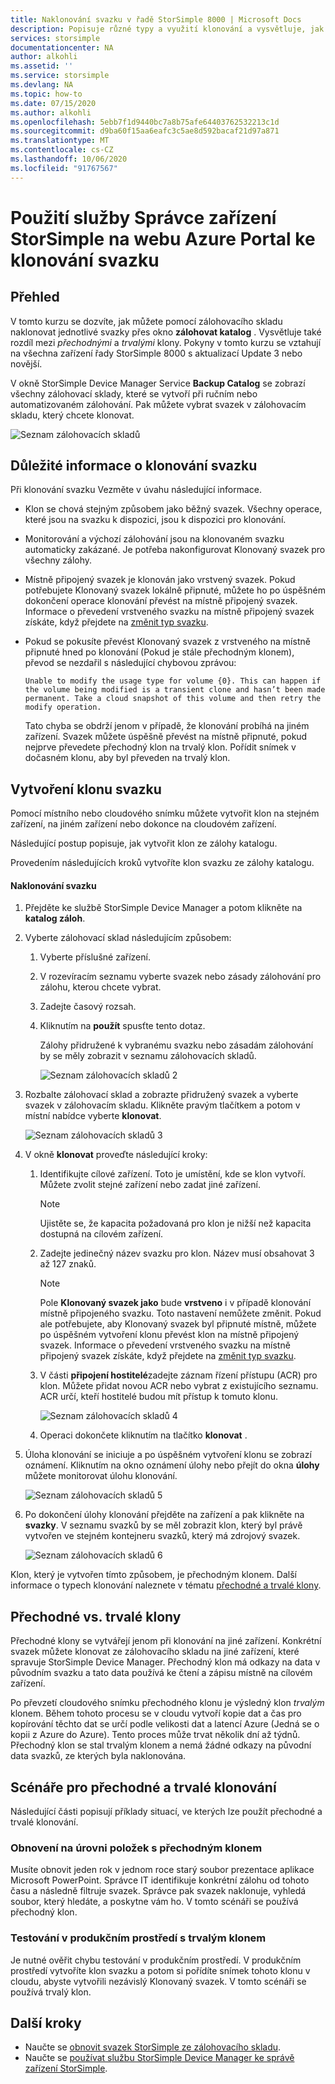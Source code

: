 ```yaml
---
title: Naklonování svazku v řadě StorSimple 8000 | Microsoft Docs
description: Popisuje různé typy a využití klonování a vysvětluje, jak můžete pomocí zálohovacího skladu naklonovat jednotlivé svazky na zařízení řady StorSimple 8000.
services: storsimple
documentationcenter: NA
author: alkohli
ms.assetid: ''
ms.service: storsimple
ms.devlang: NA
ms.topic: how-to
ms.date: 07/15/2020
ms.author: alkohli
ms.openlocfilehash: 5ebb7f1d9440bc7a8b75afe64403762532213c1d
ms.sourcegitcommit: d9ba60f15aa6eafc3c5ae8d592bacaf21d97a871
ms.translationtype: MT
ms.contentlocale: cs-CZ
ms.lasthandoff: 10/06/2020
ms.locfileid: "91767567"
---
```

# <a name="use-the-storsimple-device-manager-service-in-azure-portal-to-clone-a-volume"></a>Použití služby Správce zařízení StorSimple na webu Azure Portal ke klonování svazku

## <a name="overview"></a>Přehled

V tomto kurzu se dozvíte, jak můžete pomocí zálohovacího skladu naklonovat jednotlivé svazky přes okno **zálohovat katalog** . Vysvětluje také rozdíl mezi *přechodnými* a *trvalými* klony. Pokyny v tomto kurzu se vztahují na všechna zařízení řady StorSimple 8000 s aktualizací Update 3 nebo novější.

V okně StorSimple Device Manager Service **Backup Catalog** se zobrazí všechny zálohovací sklady, které se vytvoří při ručním nebo automatizovaném zálohování. Pak můžete vybrat svazek v zálohovacím skladu, který chcete klonovat.

 ![Seznam zálohovacích skladů](./media/storsimple-8000-clone-volume-u2/bucatalog.png)

## <a name="considerations-for-cloning-a-volume"></a>Důležité informace o klonování svazku

Při klonování svazku Vezměte v úvahu následující informace.

- Klon se chová stejným způsobem jako běžný svazek. Všechny operace, které jsou na svazku k dispozici, jsou k dispozici pro klonování.

- Monitorování a výchozí zálohování jsou na klonovaném svazku automaticky zakázané. Je potřeba nakonfigurovat Klonovaný svazek pro všechny zálohy.

- Místně připojený svazek je klonován jako vrstvený svazek. Pokud potřebujete Klonovaný svazek lokálně připnuté, můžete ho po úspěšném dokončení operace klonování převést na místně připojený svazek. Informace o převedení vrstveného svazku na místně připojený svazek získáte, když přejdete na [změnit typ svazku](storsimple-8000-manage-volumes-u2.md#change-the-volume-type).

- Pokud se pokusíte převést Klonovaný svazek z vrstveného na místně připnuté hned po klonování (Pokud je stále přechodným klonem), převod se nezdařil s následující chybovou zprávou:

    `Unable to modify the usage type for volume {0}. This can happen if the volume being modified is a transient clone and hasn’t been made permanent. Take a cloud snapshot of this volume and then retry the modify operation.`

    Tato chyba se obdrží jenom v případě, že klonování probíhá na jiném zařízení. Svazek můžete úspěšně převést na místně připnuté, pokud nejprve převedete přechodný klon na trvalý klon. Pořídit snímek v dočasném klonu, aby byl převeden na trvalý klon.

## <a name="create-a-clone-of-a-volume"></a>Vytvoření klonu svazku

Pomocí místního nebo cloudového snímku můžete vytvořit klon na stejném zařízení, na jiném zařízení nebo dokonce na cloudovém zařízení.

Následující postup popisuje, jak vytvořit klon ze zálohy katalogu.  

Provedením následujících kroků vytvoříte klon svazku ze zálohy katalogu.

#### <a name="to-clone-a-volume"></a>Naklonování svazku

1. Přejděte ke službě StorSimple Device Manager a potom klikněte na **katalog záloh**.

2. Vyberte zálohovací sklad následujícím způsobem:
   
   1. Vyberte příslušné zařízení.
   2. V rozevíracím seznamu vyberte svazek nebo zásady zálohování pro zálohu, kterou chcete vybrat.
   3. Zadejte časový rozsah.
   4. Kliknutím na **použít** spusťte tento dotaz.

      Zálohy přidružené k vybranému svazku nebo zásadám zálohování by se měly zobrazit v seznamu zálohovacích skladů.
   
      ![Seznam zálohovacích skladů 2](./media/storsimple-8000-clone-volume-u2/bucatalog.png)
     
3. Rozbalte zálohovací sklad a zobrazte přidružený svazek a vyberte svazek v zálohovacím skladu. Klikněte pravým tlačítkem a potom v místní nabídce vyberte **klonovat**.

   ![Seznam zálohovacích skladů 3](./media/storsimple-8000-clone-volume-u2/clonevol3b.png) 

3. V okně **klonovat** proveďte následující kroky:
   
   1. Identifikujte cílové zařízení. Toto je umístění, kde se klon vytvoří. Můžete zvolit stejné zařízení nebo zadat jiné zařízení.

      > [!NOTE]
      > Ujistěte se, že kapacita požadovaná pro klon je nižší než kapacita dostupná na cílovém zařízení.
       
   2. Zadejte jedinečný název svazku pro klon. Název musí obsahovat 3 až 127 znaků.
      
       > [!NOTE]
       > Pole **Klonovaný svazek jako** bude **vrstveno** i v případě klonování místně připojeného svazku. Toto nastavení nemůžete změnit. Pokud ale potřebujete, aby Klonovaný svazek byl připnuté místně, můžete po úspěšném vytvoření klonu převést klon na místně připojený svazek. Informace o převedení vrstveného svazku na místně připojený svazek získáte, když přejdete na [změnit typ svazku](storsimple-8000-manage-volumes-u2.md#change-the-volume-type).
          
   3. V části **připojení hostitelé**zadejte záznam řízení přístupu (ACR) pro klon. Můžete přidat novou ACR nebo vybrat z existujícího seznamu. ACR určí, kteří hostitelé budou mít přístup k tomuto klonu.
      
       ![Seznam zálohovacích skladů 4](./media/storsimple-8000-clone-volume-u2/clonevol3a.png) 

   4. Operaci dokončete kliknutím na tlačítko **klonovat** .

4. Úloha klonování se iniciuje a po úspěšném vytvoření klonu se zobrazí oznámení. Kliknutím na okno oznámení úlohy nebo přejít do okna **úlohy** můžete monitorovat úlohu klonování.

    ![Seznam zálohovacích skladů 5](./media/storsimple-8000-clone-volume-u2/clonevol5.png)

7. Po dokončení úlohy klonování přejděte na zařízení a pak klikněte na **svazky**. V seznamu svazků by se měl zobrazit klon, který byl právě vytvořen ve stejném kontejneru svazků, který má zdrojový svazek.

    ![Seznam zálohovacích skladů 6](./media/storsimple-8000-clone-volume-u2/clonevol6.png)

Klon, který je vytvořen tímto způsobem, je přechodným klonem. Další informace o typech klonování naleznete v tématu [přechodné a trvalé klony](#transient-vs-permanent-clones).


## <a name="transient-vs-permanent-clones"></a>Přechodné vs. trvalé klony
Přechodné klony se vytvářejí jenom při klonování na jiné zařízení. Konkrétní svazek můžete klonovat ze zálohovacího skladu na jiné zařízení, které spravuje StorSimple Device Manager. Přechodný klon má odkazy na data v původním svazku a tato data používá ke čtení a zápisu místně na cílovém zařízení.

Po převzetí cloudového snímku přechodného klonu je výsledný klon *trvalým* klonem. Během tohoto procesu se v cloudu vytvoří kopie dat a čas pro kopírování těchto dat se určí podle velikosti dat a latencí Azure (Jedná se o kopii z Azure do Azure). Tento proces může trvat několik dní až týdnů. Přechodný klon se stal trvalým klonem a nemá žádné odkazy na původní data svazků, ze kterých byla naklonována.

## <a name="scenarios-for-transient-and-permanent-clones"></a>Scénáře pro přechodné a trvalé klonování
Následující části popisují příklady situací, ve kterých lze použít přechodné a trvalé klonování.

### <a name="item-level-recovery-with-a-transient-clone"></a>Obnovení na úrovni položek s přechodným klonem
Musíte obnovit jeden rok v jednom roce starý soubor prezentace aplikace Microsoft PowerPoint. Správce IT identifikuje konkrétní zálohu od tohoto času a následně filtruje svazek. Správce pak svazek naklonuje, vyhledá soubor, který hledáte, a poskytne vám ho. V tomto scénáři se používá přechodný klon.

### <a name="testing-in-the-production-environment-with-a-permanent-clone"></a>Testování v produkčním prostředí s trvalým klonem
Je nutné ověřit chybu testování v produkčním prostředí. V produkčním prostředí vytvoříte klon svazku a potom si pořídíte snímek tohoto klonu v cloudu, abyste vytvořili nezávislý Klonovaný svazek. V tomto scénáři se používá trvalý klon.

## <a name="next-steps"></a>Další kroky
* Naučte se [obnovit svazek StorSimple ze zálohovacího skladu](storsimple-8000-restore-from-backup-set-u2.md).
* Naučte se [používat službu StorSimple Device Manager ke správě zařízení StorSimple](storsimple-8000-manager-service-administration.md).

